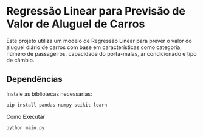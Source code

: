 # Regressão Linear para Previsão de Valor de Aluguel de Carros

Este projeto utiliza um modelo de Regressão Linear para prever o valor do aluguel diário de carros com base em características como categoria, número de passageiros, capacidade do porta-malas, ar condicionado e tipo de câmbio.

## Dependências

Instale as bibliotecas necessárias:

```bash
pip install pandas numpy scikit-learn
```

Como Executar

```bash
python main.py
